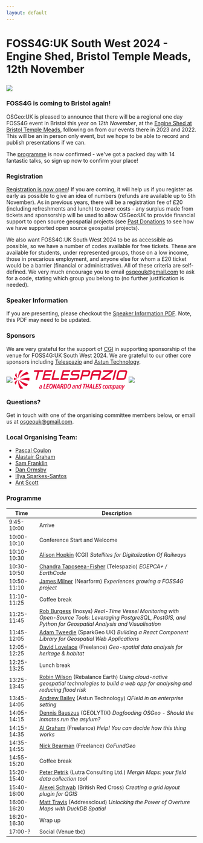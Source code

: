 ```yaml
---
layout: default
---
```


# FOSS4G:UK South West 2024 - Engine Shed, Bristol Temple Meads, 12th November

<img src="../foss4guk2022local/images/engineshed.jpeg" width="600" align="middle">

### FOSS4G is coming to Bristol again!

OSGeo:UK is pleased to announce that there will be a regional one day FOSS4G event in Bristol this year on _12th November_,  at the [Engine Shed at Bristol Temple Meads](https://engine-shed.co.uk/), following on from our events there in 2023 and 2022. This will be an in person only event, but we hope to be able to record and publish presentations if we can.

The [programme](https://uk.osgeo.org/foss4guk2024/bristol.html#programme) is now confirmed - we've got a packed day with 14 fantastic talks, so sign up now to confirm your place!

### Registration

[Registration is now open](https://www.eventbrite.co.uk/e/foss4guk-south-west-2024-tickets-1013729852277?utm-campaign=social&utm-content=attendeeshare&utm-medium=discovery&utm-term=listing&utm-source=cp&aff=ebdsshcopyurl)! If you are coming, it will help us if you register as early as possible to give an idea of numbers (refunds are available up to 5th November). As in previous years, there will be a registration fee of £20 (including refreshments and lunch) to cover costs - any surplus made from tickets and sponsorship will be used to allow OSGeo:UK to provide financial support to open source geospatial projects (see [Past Donations](https://uk.osgeo.org/pastdonations.html) to see how we have supported open source geospatial projects).

We also want FOSS4G:UK South West 2024 to be as accessible as possible, so we have a number of codes available for free tickets. These are available for students, under represented groups, those on a low income, those in precarious employment, and anyone else for whom a £20 ticket would be a barrier (financial or administrative). All of these criteria are self-defined. We very much encourage you to email <osgeouk@gmail.com> to ask for a code, stating which group you belong to (no further justification is needed).

### Speaker Information

If you are presenting, please checkout the [Speaker Information PDF](foss4guk-2024-speaker-info.pdf). Note, this PDF may need to be updated.

### Sponsors

We are very grateful for the support of [CGI](https://www.cgi.com/en/technologies/geospatial-services) in supporting sponsorship of the venue for FOSS4G:UK South West 2024. We are grateful to our other core sponsors including [Telespazio](https://telespazio.co.uk/en/geoinformation) and [Astun Technology](https://www.astuntechnology.com).<br>

[<img src="../foss4guklocal2023/images/logo_cgi_color.png" width="300" align="middle">](https://www.cgi.com/uk/en-gb)
[<img src="Logo_Telespazio_800_px_red_transparent_large%20(2).png" width="300" align="middle">](https://telespazio.co.uk/en/geoinformation)
[<img src="../foss4guk2022local/images/ASTUN_LOGO.jpg" width="300" align="middle">](https://www.astuntechnology.com)

### Questions?

Get in touch with one of the organising committee members below, or email us at [osgeouk@gmail.com](mailto:osgeouk@gmail.com).

### Local Organising Team:
* [Pascal Coulon](https://uk.linkedin.com/in/pascalcoulon)
* [Alastair Graham](https://social.vivaldi.net/@ajggeoger)
* [Sam Franklin](https://mapstodon.space/@samfranklin)
* [Dan Ormsby](https://linkedin.com/in/danielormsby/)
* [Illya Sparkes-Santos](https://www.linkedin.com/in/illyasantos/)
* [Ant Scott](https://mastodon.social/@antscott)

### Programme

| Time         | Description                 | 
|--------------|-----------------------------|
| 9:45-10:00  | Arrive                      |
| 10:00-10:10  | Conference Start and Welcome|
| 10:10-10:30  | [Alison Hopkin](https://uk.osgeo.org/foss4guk2024/programme_details.html#alison-hopkin) (CGI)	_Satellites for Digitalization Of Railways_|
| 10:30-10:50  | [Chandra Taposeea-Fisher](https://uk.osgeo.org/foss4guk2024/programme_details.html#chandra-taposeea-fisher) (Telespazio) _EOEPCA+ / EarthCode_|
| 10:50-11:10  | [James Milner](https://uk.osgeo.org/foss4guk2024/programme_details.html#james-milner)	(Nearform) _Experiences growing a FOSS4G project_|
| 11:10-11:25  | Coffee break|
| 11:25-11:45  | [Rob Burgess](https://uk.osgeo.org/foss4guk2024/programme_details.html#rob-burgess)	(Inosys) _Real-Time Vessel Monitoring with Open-Source Tools: Leveraging PostgreSQL, PostGIS, and Python for Geospatial Analysis and Visualisation_ |
| 11:45-12:05  | [Adam Tweedie](https://uk.osgeo.org/foss4guk2024/programme_details.html#adam-tweedie)	(SparkGeo UK) _Building a React Component Library for Geospatial Web Applications_ |
| 12:05-12:25  | [David Lovelace](https://uk.osgeo.org/foss4guk2024/programme_details.html#david-lovelace) (Freelance)	_Geo-spatial data analysis for heritage & habitat_ |
| 12:25-13:25  | Lunch break |
| 13:25-13:45  | [Robin Wilson](https://uk.osgeo.org/foss4guk2024/programme_details.html#robin-wilson) (Rebalance Earth)	_Using cloud-native geospatial technologies to build a web app for analysing and reducing flood risk_| 
| 13:45-14:05  | [Andrew Bailey](https://uk.osgeo.org/foss4guk2024/programme_details.html#andrew-bailey) (Astun Technology)	_QField in an enterprise setting_|
| 14:05-14:15  | [Dennis Bauszus](https://uk.osgeo.org/foss4guk2024/programme_details.html#dennis-bauszus)	(GEOLYTIX) _Dogfooding OSGeo - Should the inmates run the asylum?_|
| 14:15-14:35| [Al Graham](https://uk.osgeo.org/foss4guk2024/programme_details.html#al-graham)	(Freelance) _Help! You can decide how this thing works_|
|14:35-14:55 | [Nick Bearman](https://uk.osgeo.org/foss4guk2024/programme_details.html#nick-bearman)	(Freelance) _GoFundGeo_|
|14:55-15:20|Coffee break|
|15:20-15:40| [Peter Petrik](https://uk.osgeo.org/foss4guk2024/programme_details.html#peter-petrik)	(Lutra Consulting Ltd.) _Mergin Maps: your field data collection tool_|
|15:40-16:00| [Alexei Schwab](https://uk.osgeo.org/foss4guk2024/programme_details.html#alexei-schwab) (British Red Cross)	_Creating a grid layout plugin for QGIS_ |
|16:00-16:20| [Matt Travis](https://uk.osgeo.org/foss4guk2024/programme_details.html#matt-travis) (Addresscloud) _Unlocking the Power of Overture Maps with DuckDB Spatial_|
|16:20-16:30| Wrap up|
|17:00-?|Social (Venue tbc)|
